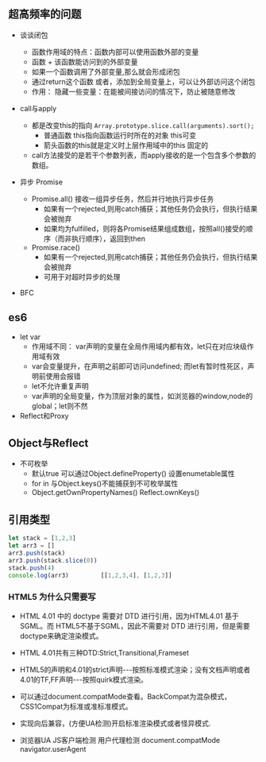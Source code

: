 ## 超高频率的问题 
+ 谈谈闭包
  + 函数作用域的特点：函数内部可以使用函数外部的变量
  + 函数 + 该函数能访问到的外部变量
  + 如果一个函数调用了外部变量,那么就会形成闭包
  + 通过return这个函数 或者，添加到全局变量上，可以让外部访问这个闭包
  + 作用： 隐藏一些变量：在能被间接访问的情况下，防止被随意修改

+ call与apply
  + 都是改变this的指向  `Array.prototype.slice.call(arguments).sort();`
    + 普通函数 this指向函数运行时所在的对象 this可变
    + 箭头函数的this就是定义时上层作用域中的this 固定的
  + call方法接受的是若干个参数列表，而apply接收的是一个包含多个参数的数组。

+ 异步 Promise
  + Promise.all() 接收一组异步任务，然后并行地执行异步任务
    + 如果有一个rejected,则用catch捕获；其他任务仍会执行，但执行结果会被抛弃
    + 如果均为fulfilled，则将各Promise结果组成数组，按照all()接受的顺序（而非执行顺序），返回到then
  + Promise.race()
    + 如果有一个rejected,则用catch捕获；其他任务仍会执行，但执行结果会被抛弃
    + 可用于对超时异步的处理

+ BFC


## es6
+ let var
  + 作用域不同： var声明的变量在全局作用域内都有效，let只在对应块级作用域有效
  + var会变量提升，在声明之前即可访问undefined; 而let有暂时性死区，声明前使用会报错
  + let不允许重复声明
  + var声明的全局变量，作为顶层对象的属性，如浏览器的window,node的global；let则不然
+ Reflect和Proxy


## Object与Reflect
+ 不可枚举
  + 默认true 可以通过Object.defineProperty() 设置enumetable属性
  + for in 与Object.keys()不能捕获到不可枚举属性
  + Object.getOwnPropertyNames()  Reflect.ownKeys()

## 引用类型
```js
let stack = [1,2,3]
let arr3 = []
arr3.push(stack)
arr3.push(stack.slice(0))
stack.push(4)
console.log(arr3)         [[1,2,3,4], [1,2,3]]
```


















### HTML5 为什么只需要写 <!DOCTYPE HTML>
+ HTML 4.01 中的 doctype 需要对 DTD 进行引用，因为HTML4.01 基于 SGML。而 HTML5不基于SGML，因此不需要对 DTD 进行引用，但是需要 doctype来确定渲染模式。

+ HTML 4.01共有三种DTD:Strict,Transitional,Frameset

+ HTML5的声明和4.01的strict声明---按照标准模式渲染；没有文档声明或者4.01的TF,FF声明---按照quirk模式渲染。

+ 可以通过document.compatMode查看。BackCompat为混杂模式，CSS1Compat为标准或准标准模式。

+ 实现向后兼容，(方便UA检测)开启标准渲染模式或者怪异模式.

+ 浏览器UA  JS客户端检测 用户代理检测  document.compatMode  navigator.userAgent
